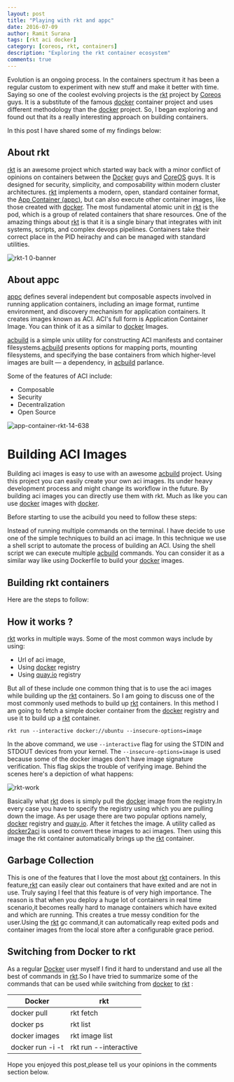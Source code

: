 ```yaml
---
layout: post
title: "Playing with rkt and appc"
date: 2016-07-09
author: Ramit Surana
tags: [rkt aci docker]
category: [coreos, rkt, containers]
description: "Exploring the rkt container ecosystem"
comments: true
---
```


Evolution is an ongoing process. In the containers spectrum it has been a regular custom to experiment with new stuff and make it better with time. Saying so one of the coolest evolving projects is the [rkt][8] project by [Coreos][11] guys. It is a substitute of the famous [docker][6] container project and uses different methodology than the [docker][6] project. So, I began exploring and found out that its a really interesting approach on building containers.

In this post I have shared some of my findings below:


##  About rkt

[rkt][8] is an awesome project which started way back with a minor conflict of opinions on containers between the [Docker][6] guys and [CoreOS][11] guys. It is designed for security, simplicity, and composability within modern cluster architectures. [rkt][8] implements a modern, open, standard container format, the [App Container (appc)][9], but can also execute other container images, like those created with [docker][6]. The most fundamental atomic unit in [rkt][8] is the pod, which is a group of related containers that share resources. One of the amazing things about [rkt][8] is that it is a single binary that integrates with init systems, scripts, and complex devops pipelines.  Containers take their correct place in the PID heirachy and can be managed with standard utilities.

![rkt-1 0-banner](https://cloud.githubusercontent.com/assets/8342133/16660420/ce24e2e0-448b-11e6-97b5-b56079d0f631.png)


## About appc

[appc][9] defines several independent but composable aspects involved in running application containers, including an image format, runtime environment, and discovery mechanism for application containers. It creates images known as ACI. ACI's full form is Application Container Image. You can think of it as a similar to [docker][6] Images.


[acbuild][10] is a simple unix utility for constructing ACI manifests and container filesystems.[acbuild][10] presents options for mapping ports, mounting filesystems, and specifying the base containers from which higher-level images are built — a dependency, in [acbuild][10] parlance.

Some of the features of ACI include:

* Composable
* Security
* Decentralization
* Open Source

![app-container-rkt-14-638](https://cloud.githubusercontent.com/assets/8342133/16660112/b66d8dc4-448a-11e6-916b-ff109cf64fe7.jpg)

# Building ACI Images

Building aci images is easy to use with an awesome [acbuild][10] project. Using this project you can easily create your own aci images. Its under heavy development process and might change its workflow in the future. By building aci images you can directly use them with rkt. Much as like you can use [docker][6] images with [docker][6].


Before starting to use the acibuild you need to follow these steps:

<script src="https://gist.github.com/ramitsurana/6421a4bfb3425a6c018bff85ffcae0d3.js"></script>

Instead of running multiple commands on the terminal. I have decide to use one of the simple techniques to build an aci image.
In this technique we use a shell script to automate the process of building an ACI. Using the shell script we can execute multiple [acbuild][10] commands. You can consider it as a similar way like using Dockerfile to build your [docker][6] images.

<script src="https://gist.github.com/ramitsurana/06f08da66dc9ec1c3a6299773bdaf4f0.js"></script>

## Building rkt containers

Here are the steps to follow:

<script src="https://gist.github.com/ramitsurana/0a1c8e9f4af1b01e35c035c9b519564c.js"></script>

## How it works ?

[rkt][8] works in multiple ways. Some of the most common ways include by using:

* Url of aci image,
* Using [docker][6] registry
* Using [quay.io][12] registry


But all of these include one common thing that is to use the aci images while building up the [rkt][8] containers. So I am going to discuss one of the most commonly used methods to build up [rkt][8] containers. In this method I am going to fetch a simple docker container from the [docker][6] registry and use it to build up a [rkt][8] container.

````
rkt run --interactive docker://ubuntu --insecure-options=image
````
In the above command, we use `--interactive` flag for using the STDIN and STDOUT devices from your kernel. The `--insecure-options=image` is used because some of the docker images don't have image signature verification. This flag skips the trouble of verifying image. Behind the scenes here's a depiction of what happens:

![rkt-work](https://cloud.githubusercontent.com/assets/8342133/16678420/85a9368a-44fc-11e6-9271-770ce896056c.png)


Basically what [rkt][8] does is simply pull the [docker][6] image from the registry.In every case you have to specify the registry using which you are pulling down the image. As per usage there are two popular options namely, [docker][6] registry and [quay.io][12]. After it fetches the image. A utility called as [docker2aci](https://github.com/appc/docker2aci) is used to convert these images to aci images. Then using this image the rkt container automatically brings up the [rkt][8] container.

## Garbage Collection

This is one of the features that I love the most about [rkt][8] containers. In this feature,[rkt][8] can easily clear out containers that have exited and are not in use. Truly saying I feel that this feature is of very high importance. The reason is that when you deploy a huge lot of containers in real time scenario,it becomes really hard to manage containers which have exited and which are running. This creates a true messy condition for the user.Using the [rkt][8] gc command,it can automatically reap exited pods and container images from the local store after a configurable grace period.

<script src="https://gist.github.com/ramitsurana/e22d35562383600e5b68d645cd7a2c52.js"></script>

## Switching from Docker to rkt

As a regular [Docker][6] user myself I find it hard to understand and use all the best of commands in [rkt][8].So
I have tried to summarize some of the commands that can be used while switching from [docker][6] to [rkt][8] :

Docker | rkt
-------- | --------
docker pull | rkt fetch
docker ps | rkt list
docker images | rkt image list
docker run -i -t | rkt run --interactive

Hope you enjoyed this post,please tell us your opinions in the comments section below.

  [6]: http://docker.com
  [7]: https://cloud.githubusercontent.com/assets/8342133/12071970/ed85ee72-b0ed-11e5-9a99-d4b0d8d8a36a.png
  [8]: http://coreos.com/rkt
  [9]: http://github.com/appc/spec
  [10]: https://github.com/appc/acbuild
  [11]: http://coreos.com
  [12]: http://quay.io

